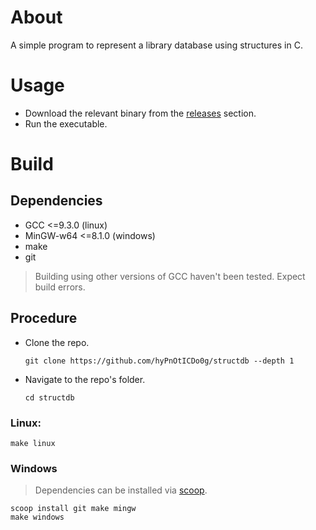 # About

A simple program to represent a library database using structures in C.

# Usage

- Download the relevant binary from the [releases](https://github.com/hyPnOtICDo0g/structdb/releases/latest) section.
- Run the executable.

# Build

## Dependencies

- GCC <=9.3.0 (linux)
- MinGW-w64 <=8.1.0 (windows)
- make
- git

> Building using other versions of GCC haven't been tested. Expect build errors.

## Procedure

- Clone the repo.

    `git clone https://github.com/hyPnOtICDo0g/structdb --depth 1`

- Navigate to the repo's folder.

    `cd structdb`

### Linux:

`make linux`

### Windows

> Dependencies can be installed via [scoop](https://scoop.sh).

```
scoop install git make mingw
make windows
```
